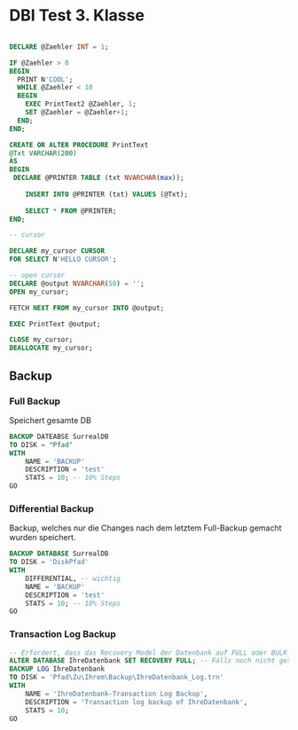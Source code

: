 # DBI Test 3. Klasse

```sql

DECLARE @Zaehler INT = 1;

IF @Zaehler > 0
BEGIN
  PRINT N'COOL';
  WHILE @Zaehler < 10
  BEGIN
    EXEC PrintText2 @Zaehler, 1;
    SET @Zaehler = @Zaehler+1;
  END;
END;
```

```sql
CREATE OR ALTER PROCEDURE PrintText
@Txt VARCHAR(200)
AS
BEGIN
 DECLARE @PRINTER TABLE (txt NVARCHAR(max));
    
    INSERT INTO @PRINTER (txt) VALUES (@Txt);
    
    SELECT * FROM @PRINTER;
END;
```

```sql
-- cursor

DECLARE my_cursor CURSOR
FOR SELECT N'HELLO CURSOR';

-- open cursor
DECLARE @output NVARCHAR(50) = '';
OPEN my_cursor;

FETCH NEXT FROM my_cursor INTO @output;

EXEC PrintText @output;

CLOSE my_cursor;
DEALLOCATE my_cursor;
```

## Backup

### Full Backup

Speichert gesamte DB

```sql
BACKUP DATEABSE SurrealDB
TO DISK = "Pfad"
WITH
    NAME = 'BACKUP'
    DESCRIPTION = 'test'
    STATS = 10; -- 10% Steps
GO
```

### Differential Backup

Backup, welches nur die Changes nach dem letztem Full-Backup gemacht wurden speichert.

```sql
BACKUP DATABASE SurrealDB
TO DISK = 'DiskPfad'
WITH
    DIFFERENTIAL, -- wichtig
    NAME = 'BACKUP'
    DESCRIPTION = 'test'
    STATS = 10; -- 10% Steps
GO
```

### Transaction Log Backup

```sql
-- Erfordert, dass das Recovery Model der Datenbank auf FULL oder BULK_LOGGED eingestellt ist.
ALTER DATABASE IhreDatenbank SET RECOVERY FULL; -- Falls noch nicht geschehen
BACKUP LOG IhreDatenbank
TO DISK = 'Pfad\Zu\Ihrem\Backup\IhreDatenbank_Log.trn'
WITH
    NAME = 'IhreDatenbank-Transaction Log Backup',
    DESCRIPTION = 'Transaction log backup of IhreDatenbank',
    STATS = 10;
GO
```
